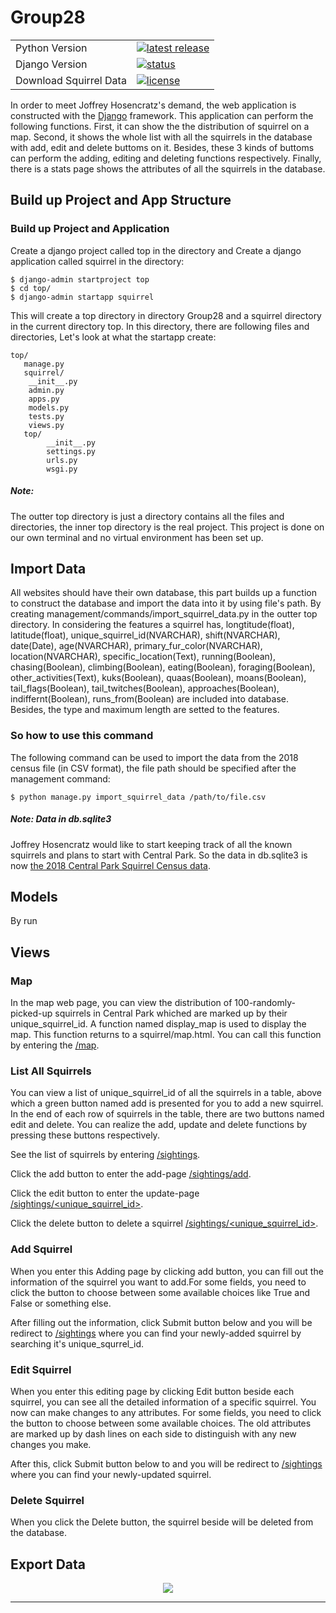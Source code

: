 # Group28

<table>
<tr>
  <td>Python Version</td>
  <td>
    <a href="https://www.python.org/downloads/release/python-374/">
    <img src="https://img.shields.io/badge/Python-3.7.4-blue.svg?style=flat-square" alt="latest release"/>
    </a>
  </td>
</tr>
<tr>
  <td>Django Version</td>
  <td>
		<a href="https://www.djangoproject.com/download/">
		<img src="https://img.shields.io/badge/Django-2.2.7-green.svg?style=flat-square" alt="status" />
		</a>
  </td>
</tr>
<tr>
  <td>Download Squirrel Data</td>
  <td>
    <a href="https://data.cityofnewyork.us/Environment/2018-Central-Park-Squirrel-Census-Squirrel-Data/vfnx-vebw">
    <img src="https://img.shields.io/badge/Data-786KB total-orange.svg?style=flat-square" alt="license" />
    </a>
  </td>
</tr>
</table>   
   
   
In order to meet Joffrey Hosencratz's demand, the web application is constructed with the [Django](https://www.djangoproject.com/) framework. This application can perform the following functions. First, it can show the the distribution of squirrel on a map. Second, it shows the whole list with all the squirrels in the database with add, edit and delete buttoms on it. Besides, these 3 kinds of buttoms can perform the adding, editing and deleting functions respectively. Finally, there is a stats page shows the attributes of all the squirrels in the database.



Build up Project and App Structure
-----------------
### Build up Project and Application
Create a django project called top in the directory and Create a django application called squirrel in the directory:
```
$ django-admin startproject top
$ cd top/
$ django-admin startapp squirrel
```
This will create a top directory in directory Group28 and a squirrel directory in the current directory top. In this directory, there are following files and directories, Let's look at what the startapp create:
```
top/
   manage.py
   squirrel/
	__init__.py
	admin.py
	apps.py
	models.py
	tests.py
	views.py
   top/
        __init__.py
        settings.py
        urls.py
        wsgi.py
```

##### Note:
The outter top directory is just a directory contains all the files and directories, the inner top directory is the real project.
This project is done on our own terminal and no virtual environment has been set up.

Import Data
-----------------
All websites should have their own database, this part builds up a function to construct the database and import the data into it by using file's path. By creating management/commands/import_squirrel_data.py in the outter top directory.
In considering the features a squirrel has, longtitude(float), latitude(float), unique_squirrel_id(NVARCHAR), shift(NVARCHAR), date(Date), age(NVARCHAR), primary_fur_color(NVARCHAR), location(NVARCHAR), specific_location(Text), running(Boolean), chasing(Boolean), climbing(Boolean), eating(Boolean), foraging(Boolean), other_activities(Text), kuks(Boolean), quaas(Boolean), moans(Boolean), tail_flags(Boolean), tail_twitches(Boolean), approaches(Boolean), indiffernt(Boolean), runs_from(Boolean) are included into database. Besides, the type and maximum length are setted to the features.

### So how to use this command
The following command can be used to import the data from the 2018 census file (in CSV format), the file path should be specified after the management command:
```
$ python manage.py import_squirrel_data /path/to/file.csv
```
##### Note: Data in db.sqlite3
Joffrey Hosencratz would like to start keeping track of all the known squirrels and plans to start with Central Park. So the data in db.sqlite3 is now [the 2018 Central Park Squirrel Census data](https://data.cityofnewyork.us/api/views/vfnx-vebw/rows.csv).

Models
-----------------
By run 

Views
-----------------
### Map
In the map web page, you can view the distribution of 100-randomly-picked-up squirrels in Central Park whiched are marked up by their unique_squirrel_id. A function named display_map is used to display the map. This function returns to a squirrel/map.html. You can call this function by entering the [/map](https://tools-for-analytics-254314.appspot.com/sightings/).

### List All Squirrels
You can view a list of unique_squirrel_id of all the squirrels in a table, above which a green button named add is presented for you to add a new squirrel. In the end of each row of squirrels in the table, there are two buttons named edit and delete. You can realize the add, update and delete functions by pressing these buttons respectively.

See the list of squirrels by entering [/sightings](https://tools-for-analytics-254314.appspot.com/sightings/).

Click the add button to enter the add-page [/sightings/add](https://tools-for-analytics-254314.appspot.com/sightings/add).

Click the edit button to enter the update-page [/sightings/<unique_squirrel_id>](https://tools-for-analytics-254314.appspot.com/sightings/<unique_squirrel_id>).

Click the delete button to delete a squirrel [/sightings/<unique_squirrel_id>](https://tools-for-analytics-254314.appspot.com/sightings/<unique_squirrel_id>).

### Add Squirrel
When you enter this Adding page by clicking add button, you can fill out the information of the squirrel you want to add.For some fields, you need to click the button to choose between some available choices like True and False or something else. 

After filling out the information, click Submit button below and you will be redirect to [/sightings](https://tools-for-analytics-254314.appspot.com/sightings/) where you can find your newly-added squirrel by searching it's unique_squrrel_id.

### Edit Squirrel
When you enter this editing page by clicking Edit button beside each squirrel, you can see all the detailed information of a specific squirrel. You now can make changes to any attributes. For some fields, you need to click the button to choose between some available choices. The old attributes are marked up by dash lines on each side to distinguish with any new changes you make.

After this, click Submit button below to and you will be redirect to [/sightings](https://tools-for-analytics-254314.appspot.com/sightings/) where you can find your newly-updated squirrel.

### Delete Squirrel
When you click the Delete button, the squirrel beside will be deleted from the database.

Export Data
-----------------



<div align="center">
  <img src="https://dev.pandas.io/static/img/pandas.svg"><br>
</div>

-----------------



  

 
